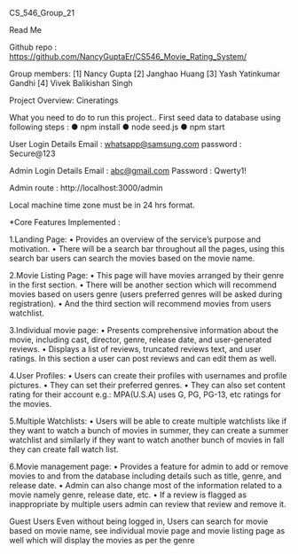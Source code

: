CS_546_Group_21

Read Me

Github repo : https://github.com/NancyGuptaEr/CS546_Movie_Rating_System/

Group members: [1] Nancy Gupta [2] Janghao Huang [3] Yash Yatinkumar Gandhi [4] Vivek Balikishan Singh

Project Overview: Cineratings

What you need to do to run this project.. First seed data to database using following steps : ● npm install ● node seed.js ● npm start

User Login Details Email : whatsapp@samsung.com password : Secure@123

Admin Login Details Email : abc@gmail.com Password : Qwerty1!

Admin route : http://localhost:3000/admin

Local machine time zone must be in 24 hrs format.

*Core Features Implemented :

1.Landing Page: • Provides an overview of the service’s purpose and motivation. • There will be a search bar throughout all the pages, using this search bar users can search the movies based on the movie name.

2.Movie Listing Page: • This page will have movies arranged by their genre in the first section. • There will be another section which will recommend movies based on users genre (users preferred genres will be asked during registration). • And the third section will recommend movies from users watchlist.

3.Individual movie page: • Presents comprehensive information about the movie, including cast, director, genre, release date, and user-generated reviews. • Displays a list of reviews, truncated reviews text, and user ratings. In this section a user can post reviews and can edit them as well.

4.User Profiles: • Users can create their profiles with usernames and profile pictures. • They can set their preferred genres. • They can also set content rating for their account e.g.: MPA(U.S.A) uses G, PG, PG-13, etc ratings for the movies.

5.Multiple Watchlists: • Users will be able to create multiple watchlists like if they want to watch a bunch of movies in summer, they can create a summer watchlist and similarly if they want to watch another bunch of movies in fall they can create fall watch list.

6.Movie management page: • Provides a feature for admin to add or remove movies to and from the database including details such as title, genre, and release date. • Admin can also change most of the information related to a movie namely genre, release date, etc. • If a review is flagged as inappropriate by multiple users admin can review that review and remove it.

Guest Users Even without being logged in, Users can search for movie based on movie name, see individual movie page and movie listing page as well which will display the movies as per the genre
